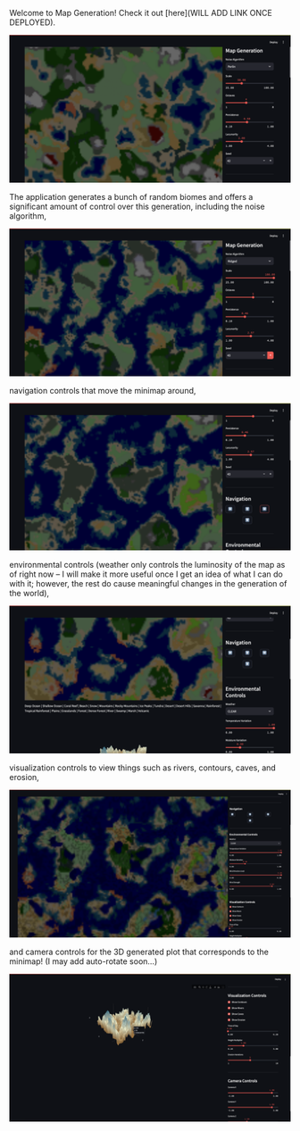 Welcome to Map Generation! Check it out [here](WILL ADD LINK ONCE DEPLOYED).

![home](img/home.png)

The application generates a bunch of random biomes and offers a significant amount of control over this generation, including the noise algorithm,

![gen](img/gen.png)

navigation controls that move the minimap around,

![nav](img/nav.png)

environmental controls (weather only controls the luminosity of the map as of right now – I will make it more useful once I get an idea of what I can do with it; however, the rest do cause meaningful changes in the generation of the world),

![env](img/env.png)

visualization controls to view things such as rivers, contours, caves, and erosion, 

![viz](img/viz.png)

and camera controls for the 3D generated plot that corresponds to the minimap! (I may add auto-rotate soon...)

![3d](img/3d.png)